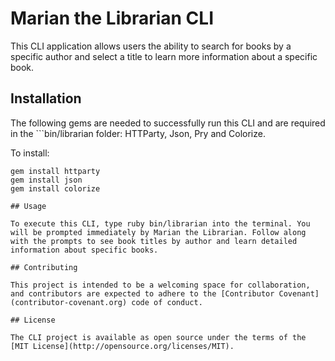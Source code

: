 # Marian the Librarian CLI

This CLI application allows users the ability to search for books by a specific author and select a title to learn more information about a specific book. 

## Installation
The following gems are needed to successfully run this CLI and are required in the ```bin/librarian folder: HTTParty, Json, Pry and Colorize. 

To install: 
```
gem install httparty
gem install json
gem install colorize

## Usage 

To execute this CLI, type ruby bin/librarian into the terminal. You will be prompted immediately by Marian the Librarian. Follow along with the prompts to see book titles by author and learn detailed information about specific books. 

## Contributing

This project is intended to be a welcoming space for collaboration, and contributors are expected to adhere to the [Contributor Covenant](contributor-covenant.org) code of conduct.

## License

The CLI project is available as open source under the terms of the [MIT License](http://opensource.org/licenses/MIT).